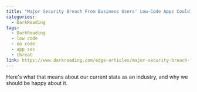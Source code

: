 ```yaml
---
title: "Major Security Breach From Business Users' Low-Code Apps Could Come in 2023, Analysts Warn"
categories:
  - DarkReading
tags:
  - DarkReading
  - low code
  - no code
  - app sec
  - threat
link: https://www.darkreading.com/edge-articles/major-security-breach-from-business-users-low-code-apps-could-come-in-2023-analysts-warn
---
```


Here's what that means about our current state as an industry, and why we should be happy about it.
